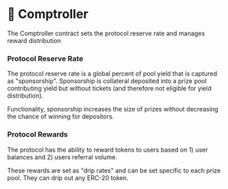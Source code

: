 # 🤖 Comptroller

The Comptroller contract sets the protocol reserve rate and manages reward distribution  

### Protocol Reserve Rate

The protocol reserve rate is a global percent of pool yield that is captured as "sponsorship". Sponsorship is collateral deposited into a prize pool contributing yield but without tickets \(and therefore not eligible for yield distribution\). 

Functionality, sponsorship increases the size of prizes without decreasing the chance of winning for depositors. 

### Protocol Rewards

The protocol has the ability to reward tokens to users based on 1\) user balances and 2\) users referral volume. 

These rewards are set as "drip rates" and can be set specific to each prize pool. They can drip out any ERC-20 token.  

